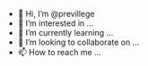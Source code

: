 - 👋 Hi, I’m @previllege
- 👀 I’m interested in ...
- 🌱 I’m currently learning ...
- 💞️ I’m looking to collaborate on ...
- 📫 How to reach me ...

<!---
previllege/previllege is a ✨ special ✨ repository because its `README.md` (this file) appears on your GitHub profile.
You can click the Preview link to take a look at your changes.
--->
